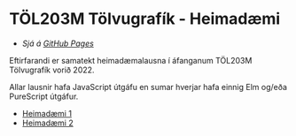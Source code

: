 # TÖL203M Tölvugrafík - Heimadæmi

- *Sjá á [GitHub Pages](https://mrbjarksen.github.io/TOL203M-WebGL)*

Eftirfarandi er samatekt heimadæmalausna í áfanganum TÖL203M Tölvugrafík vorið 2022.

Allar lausnir hafa JavaScript útgáfu en sumar hverjar hafa einnig Elm og/eða PureScript útgáfur.

- [Heimadæmi 1](h1/h1.md)
- [Heimadæmi 2](h2/h2.md)

